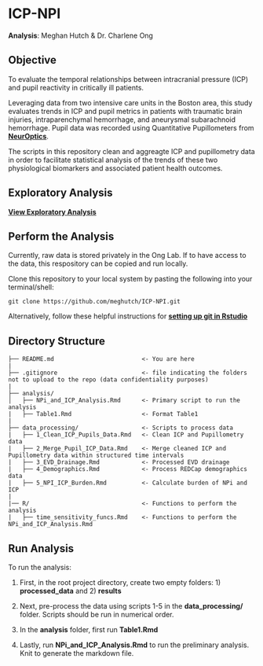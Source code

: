 # ICP-NPI
**Analysis**: Meghan Hutch & Dr. Charlene Ong

## Objective
To evaluate the temporal relationships between intracranial pressure (ICP) and pupil reactivity in critically ill patients. 

Leveraging data from two intensive care units in the Boston area, this study evaluates trends in ICP and pupil metrics in patients with traumatic brain injuries, intraparenchymal hemorrhage, and aneurysmal subarachnoid hemorrhage. Pupil data was recorded using Quantitative Pupillometers from **[NeurOptics](https://neuroptics.com/)**.

The scripts in this repository clean and aggreagte ICP and pupillometry data in order to facilitate statistical analysis of the trends of these two physiological biomarkers and associated patient health outcomes.

## Exploratory Analysis

**[View Exploratory Analysis](https://meghutch.github.io/projects/ICP-NPi/NPI_and_ICP_Analysis.html)**

## Perform the Analysis

Currently, raw data is stored privately in the Ong Lab. If to have access to the data, this respository can be copied and run locally. 

Clone this repository to your local system by pasting the following into your terminal/shell:

````
git clone https://github.com/meghutch/ICP-NPI.git
````

Alternatively, follow these helpful instructions for **[setting up git in Rstudio](https://gge-ucd.github.io/R-DAVIS/setting_up_git.html)**

## Directory Structure

```
├── README.md                         <- You are here
|
├── .gitignore                        <- file indicating the folders not to upload to the repo (data confidentiality purposes)
|
├── analysis/
│   ├── NPi_and_ICP_Analysis.Rmd      <- Primary script to run the analysis
|   ├── Table1.Rmd                    <- Format Table1
|
├── data_processing/                  <- Scripts to process data
|   ├── 1_Clean_ICP_Pupils_Data.Rmd   <- Clean ICP and Pupillometry data
|   ├── 2_Merge_Pupil_ICP_Data.Rmd    <- Merge cleaned ICP and Pupillometry data within structured time intervals
|   ├── 3_EVD_Drainage.Rmd            <- Processed EVD drainage
|   ├── 4_Demographics.Rmd            <- Process REDCap demographics data
|   ├── 5_NPI_ICP_Burden.Rmd          <- Calculate burden of NPi and ICP
|
|── R/                                <- Functions to perform the analysis
|   ├── time_sensitivity_funcs.Rmd    <- Functions to perform the NPi_and_ICP_Analysis.Rmd

```

## Run Analysis

To run the analysis: 

1. First, in the root project directory, create two empty folders: 1) **processed_data** and 2) **results**

2. Next, pre-process the data using scripts 1-5 in the **data_processing/** folder. Scripts should be run in numerical order. 

3. In the **analysis** folder, first run **Table1.Rmd**

4. Lastly, run **NPi_and_ICP_Analysis.Rmd** to run the preliminary analysis. Knit to generate the markdown file.
